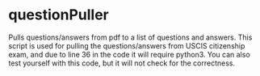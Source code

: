 # questionPuller
Pulls questions/answers from pdf to a list of questions and answers.
This script is used for pulling the questions/answers from USCIS citizenship exam, and due to line 36 in the code it will require python3.
You can also test yourself with this code, but it will not check for the correctness.
